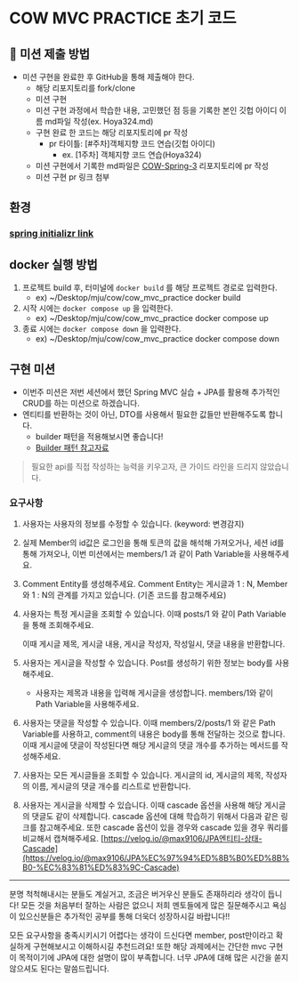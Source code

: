 # COW MVC PRACTICE 초기 코드

## 📮 미션 제출 방법
- 미션 구현을 완료한 후 GitHub을 통해 제출해야 한다.
    - 해당 리포지토리를 fork/clone
    - 미션 구현
    - 미션 구현 과정에서 학습한 내용, 고민했던 점 등을 기록한 본인 깃헙 아이디 이름 md파일 작성(ex. Hoya324.md)
    - 구현 완료 한 코드는 해당 리포지토리에 pr 작성
        - pr 타이틀: [#주차]객체지향 코드 연습(깃헙 아이디)
            - ex. [1주차] 객체지향 코드 연습(Hoya324)
    - 미션 구현에서 기록한 md파일은 [COW-Spring-3](https://github.com/COW-edu/COW-Spring-3/tree/main/week08) 리포지토리에 pr 작성
    - 미션 구현 pr 링크 첨부

## 환경
### [spring initializr link](https://start.spring.io/#!type=gradle-project&language=java&platformVersion=3.2.5&packaging=jar&jvmVersion=17&groupId=com.cow&artifactId=cow_mvc_practice&name=cow_mvc_practice&description=cow_mvc_practice&packageName=com.cow.cow_mvc_practice&dependencies=web,data-jpa,lombok)

## docker 실행 방법
1. 프로젝트 build 후, 터미널에 `docker build` 를 해당 프로젝트 경로로 입력한다. 
   - ex) ~/Desktop/mju/cow/cow_mvc_practice docker build
2. 시작 시에는 `docker compose up` 을 입력한다.
    - ex) ~/Desktop/mju/cow/cow_mvc_practice docker compose up
3. 종료 시에는 `docker compose down` 을 입력한다.
    - ex) ~/Desktop/mju/cow/cow_mvc_practice docker compose down

## 구현 미션

- 이번주 미션은 저번 세션에서 했던 Spring MVC 실습 + JPA를 활용해 추가적인 CRUD를 하는 미션으로 하겠습니다.
- 엔티티를 반환하는 것이 아닌, DTO를 사용해서 필요한 값들만 반환해주도록 합니다.
    - builder 패턴을 적용해보시면 좋습니다!
    - [Builder 패턴 참고자료](https://inpa.tistory.com/entry/GOF-%F0%9F%92%A0-%EB%B9%8C%EB%8D%94Builder-%ED%8C%A8%ED%84%B4-%EB%81%9D%ED%8C%90%EC%99%95-%EC%A0%95%EB%A6%AC)

> 필요한 api를 직접 작성하는 능력을 키우고자, 큰 가이드 라인을 드리지 않았습니다.

### 요구사항
1. 사용자는 사용자의 정보를 수정할 수 있습니다. (keyword: 변경감지) 
2. 실제 Member의 id값은 로그인을 통해 토큰의 값을 해석해 가져오거나, 세션 id를 통해 가져오나, 이번 미션에서는 members/1 과 같이 Path Variable을 사용해주세요.
3. Comment Entity를 생성해주세요. Comment Entity는 게시글과 1 : N, Member와 1 : N의 관계를 가지고 있습니다. (기존 코드를 참고해주세요)
3. 사용자는 특정 게시글을 조회할 수 있습니다. 이때 posts/1 와 같이 Path Variable을 통해 조회해주세요.

   이때 게시글 제목, 게시글 내용, 게시글 작성자, 작성일시, 댓글 내용을 반환합니다.

4. 사용자는 게시글을 작성할 수 있습니다. Post를 생성하기 위한 정보는 body를 사용해주세요.
   - 사용자는 제목과 내용을 입력해 게시글을 생성합니다. members/1와 같이 Path Variable을 사용해주세요.

5. 사용자는 댓글을 작성할 수 있습니다. 이때 members/2/posts/1 와 같은 Path Variable를 사용하고, comment의 내용은 body를 통해 전달하는 것으로 합니다. 이때 게시글에 댓글이 작성된다면 해당 게시글의 댓글 개수를 추가하는 메서드를 작성해주세요.
6. 사용자는 모든 게시글들을 조회할 수 있습니다. 게시글의 id, 게시글의 제목, 작성자의 이름, 게시글의 댓글 개수를 리스트로 반환합니다.
7. 사용자는 게시글을 삭제할 수 있습니다. 이때 cascade 옵션을 사용해 해당 게시글의 댓글도 같이 삭제합니다. cascade 옵션에 대해 학습하기 위해서 다음과 같은 링크를 참고해주세요. 또한 cascade 옵션이 있을 경우와 cascade 있을 경우 쿼리를 비교해서 캡쳐해주세요.
   [https://velog.io/@max9106/JPA엔티티-상태-Cascade](https://velog.io/@max9106/JPA%EC%97%94%ED%8B%B0%ED%8B%B0-%EC%83%81%ED%83%9C-Cascade)

---

분명 척척해내시는 분들도 계실거고, 조금은 버거우신 분들도 존재하리라 생각이 듭니다! 
모든 것을 처음부터 잘하는 사람은 없으니 저희 멘토들에게 많은 질문해주시고 욕심이 있으신분들은 추가적인 공부를 통해 더욱더 성장하시길 바랍니다!!

모든 요구사항을 충족시키시기 어렵다는 생각이 드신다면 member, post만이라고 확실하게 구현해보시고 이해하시길 추천드려요! 
또한 해당 과제에서는 간단한 mvc 구현이 목적이기에 JPA에 대한 설명이 많이 부족합니다. 너무 JPA에 대해 많은 시간을 쏟지 않으셔도 된다는 말씀드립니다.